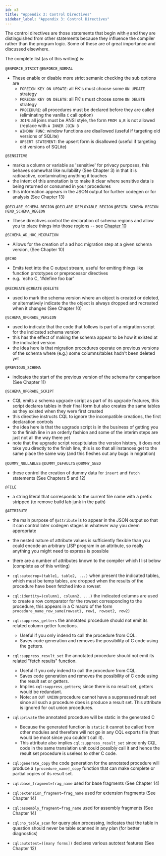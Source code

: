 ```yaml
---
id: x3
title: "Appendix 3: Control Directives"
sidebar_label: "Appendix 3: Control Directives"
---
```

<!---
-- Copyright (c) Meta Platforms, Inc. and affiliates.
--
-- This source code is licensed under the MIT license found in the
-- LICENSE file in the root directory of this source tree.
-->
The control directives are those statements that begin with `@` and they are distinguished from other statements because they influence the compiler rather than the program logic.  Some of these are of great importance and discussed elsewhere.

The complete list (as of this writing) is:

`@ENFORCE_STRICT`
`@ENFORCE_NORMAL`

* These enable or disable more strict semanic checking the sub options are
  * `FOREIGN KEY ON UPDATE`: all FK's must choose some `ON UPDATE` strategy
  * `FOREIGN KEY ON DELETE`: all FK's must choose some `ON DELETE` strategy
  * `PROCEDURE`: all procedures must be declared before they are called (eliminating the vanilla `C` call option)
  * `JOIN`: all joins must be ANSI style, the form `FROM A,B` is not allowed (replace with `A INNER JOIN B`
  * `WINDOW FUNC`: window functions are disallowed (useful if targeting old versions of SQLite)
  * `UPSERT STATEMENT`: the upsert form is disallowed (useful if targeting old versions of SQLite)

`@SENSITIVE`
 * marks a column or variable as 'sensitive' for privacy purposes, this behaves somewhat like nullability (See Chapter 3) in that it is radioactive, contaminating anything it touches
 * the intent of this annotation is to make it clear where sensitive data is being returned or consumed in your procedures
 * this information appears in the JSON output for further codegen or for analysis (See Chapter 13)

`@DECLARE_SCHEMA_REGION`
`@DECLARE_DEPLOYABLE_REGION`
`@BEGIN_SCHEMA_REGION`
`@END_SCHEMA_REGION`

 * These directives control the declaration of schema regions and allow you to place things into those regions -- see [Chapter 10](https://cgsql.dev/cql-guide/ch10)

`@SCHEMA_AD_HOC_MIGRATION`
 * Allows for the creation of a ad hoc migration step at a given schema version, (See Chapter 10)

`@ECHO`
 * Emits text into the C output stream, useful for emiting things like function prototypes or preprocessor directives
 * e.g. `echo C, '#define foo bar'

`@RECREATE`
`@CREATE`
`@DELETE`
  * used to mark the schema version where an object is created or deleted, or alternatively indicate the the object is always dropped and recreated when it changes (See Chapter 10)

`@SCHEMA_UPGRADE_VERSION`
 * used to indicate that the code that follows is part of a migration script for the indicated schema version
 * this has the effect of making the schema appear to be how it existed at the indicated version
 * the idea here is that migration procedures operate on previous versions of the schema where (e.g.) some columns/tables hadn't been deleted yet

`@PREVIOUS_SCHEMA`
 * indicates the start of the previous version of the schema for comparison (See Chapter 11)

`@SCHEMA_UPGRADE_SCRIPT`
 * CQL emits a schema upgrade script as part of its upgrade features, this script declares tables in their final form but also creates the same tables as they existed when they were first created
 * this directive instructs CQL to ignore the incompatible creations, the first declaration controls
 * the idea here is that the upgrade script is in the business of getting you to the finish line in an orderly fashion and some of the interim steps are just not all the way there yet
 * note that the upgrade script recapitulates the version history, it does not take you directly to the finish line, this is so that all instances get to the same place the same way (and this fleshes out any bugs in migration)

`@DUMMY_NULLABLES`
`@DUMMY_DEFAULTS`
`@DUMMY_SEED`
 * these control the creation of dummy data for `insert` and `fetch` statements (See Chapters 5 and 12)

`@FILE`
 * a string literal that corresponds to the current file name with a prefix stripped (to remove build lab junk in the path)

`@ATTRIBUTE`
  * the main purpose of `@attribute` is to appear in the JSON output so that it can control later codegen stages in whatever way you deem appropriate
  * the nested nature of attribute values is sufficiently flexible than you could encode an arbitrary LISP program in an attribute, so really anything you might need to express is possible
  * there are a number of attributes known to the compiler which I list below (complete as of this writing)

  * `cql:autodrop=(table1, table2, ...)` when present the indicated tables, which must be temp tables, are dropped when the results of the procedure have been fetched into a rowset
  * `cql:identity=(column1, column2, ...)` the indicated columns are used to create a row comparator for the rowset corresponding to the procedure, this appears in a C macro of the form `procedure_name_row_same(rowset1, row1, rowset2, row2)`
  * `cql:suppress_getters` the annotated procedure should not emit its related column getter functions.
    * Useful if you only indend to call the procedure from CQL.
    * Saves code generation and removes the possibility of C code using the getters.
  * `cql:suppress_result_set` the annotated procedure should not emit its related "fetch results" function.
    * Useful if you only indend to call the procedure from CQL.
    * Saves code generation and removes the possibility of C code using the result set or getters.
    * Implies `cql:suppress_getters`; since there is no result set, getters would be redundant.
    * Note: an `OUT UNION` procedure cannot have a suppressed result set since all such a procedure does is produce a result set. This attribute is ignored for out union procedures.
  * `cql:private` the annotated procedure will be static in the generated C
    * Because the generated function is `static` it cannot be called from other modules and therefore will not go in any CQL exports file (that would be moot since you couldn't call it).
    * This attribute also implies `cql:suppress_result_set` since only CQL code in the same translation unit could possibly call it and hence the result set procedure is useless to other C code.
  * `cql:generate_copy` the code generation for the annotated procedure will produce a `[procedure_name]_copy` function that can make complete or partial copies of its result set.
  * `cql:base_fragment=frag_name` used for base fragments (See Chapter 14)
  * `cql:extension_fragment=frag_name` used for extension fragments (See Chapter 14)
  * `cql:assembly_fragment=frag_name` used for assembly fragments (See Chapter 14)
  * `cql:no_table_scan` for query plan processing, indicates that the table in question should never be table scanned in any plan (for better diagnostics)
  * `cql:autotest=([many forms])` declares various autotest features (See Chapter 12)
